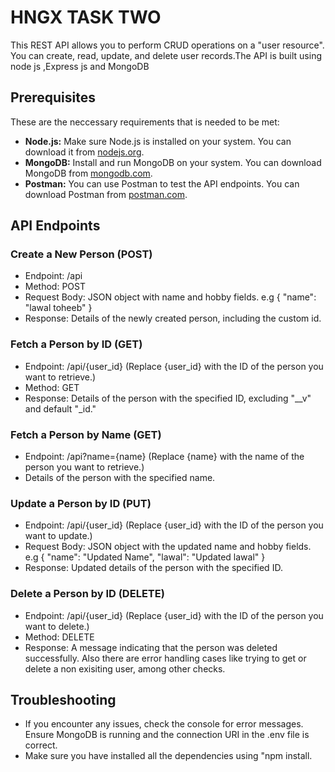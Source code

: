 
# HNGX TASK TWO

This REST API allows you to perform CRUD operations on a "user resource". You can create, read, update, and delete user records.The API is built using node js ,Express js  and MongoDB 


## Prerequisites
These are the neccessary requirements that is needed  to be  met:
 - **Node.js:** Make sure Node.js is installed on your system. You can download it from [nodejs.org](https://nodejs.org/).
-  **MongoDB:** Install and run MongoDB on your system. You can download MongoDB from [mongodb.com](https://www.mongodb.com/try/download/community).
- **Postman:** You can use Postman to test the API endpoints. You can download Postman from [postman.com](https://www.postman.com/).
## API Endpoints

### Create a New Person (POST)
- Endpoint: /api
- Method: POST
- Request Body: JSON object with name and hobby fields. e.g { "name": "lawal toheeb" }
- Response: Details of the newly created person, including the custom id.
### Fetch a Person by ID (GET)
- Endpoint: /api/{user_id} (Replace {user_id} with the ID of the person you want to retrieve.)
- Method: GET
- Response: Details of the person with the specified ID, excluding "__v" and default "_id."
### Fetch a Person by Name (GET)
- Endpoint: /api?name={name} (Replace {name} with the name of the person you want to retrieve.)
- Details of the person with the specified name.
### Update a Person by ID (PUT)
- Endpoint: /api/{user_id} (Replace {user_id} with the ID of the person you want to update.)
- Request Body: JSON object with the updated name and hobby fields. e.g { "name": "Updated Name", "lawal": "Updated lawal" }
- Response: Updated details of the person with the specified ID.
### Delete a Person by ID (DELETE)
- Endpoint: /api/{user_id} (Replace {user_id} with the ID of the person you want to delete.)
- Method: DELETE
- Response: A message indicating that the person was deleted successfully.
Also there are error handling cases like trying to get or delete a non exisiting user, among other checks.
## Troubleshooting 
- If you encounter any issues, check the console for error messages. Ensure MongoDB is running and the connection URI in the .env file is correct.
- Make sure you have installed all the dependencies using "npm  install.

